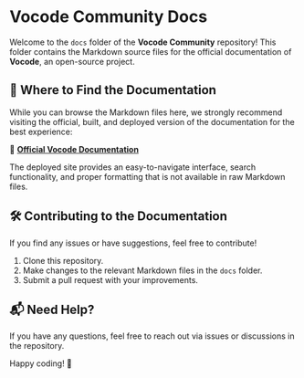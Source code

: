 # Vocode Community Docs

Welcome to the `docs` folder of the **Vocode Community** repository! This folder contains the Markdown source files for the official documentation of **Vocode**, an open-source project.

## 📖 Where to Find the Documentation

While you can browse the Markdown files here, we strongly recommend visiting the official, built, and deployed version of the documentation for the best experience:

🔗 **[Official Vocode Documentation](vocode-docs.netlify.app)**

The deployed site provides an easy-to-navigate interface, search functionality, and proper formatting that is not available in raw Markdown files.

## 🛠 Contributing to the Documentation

If you find any issues or have suggestions, feel free to contribute!

1. Clone this repository.
2. Make changes to the relevant Markdown files in the `docs` folder.
3. Submit a pull request with your improvements.

<!-- For contribution guidelines, please refer to the [Contributing Guide](../CONTRIBUTING.md). -->

## 📬 Need Help?
If you have any questions, feel free to reach out via issues or discussions in the repository.

Happy coding! 🚀

